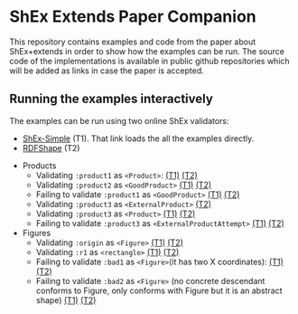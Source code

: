 # ShEx Extends Paper Companion

This repository contains examples and code from the paper about ShEx+extends in order to show how the examples can be run. 
The source code of the implementations is available in public github repositories which will be added as links in case the paper is accepted.


## Running the examples interactively

The examples can be run using two online ShEx validators: 
<ul>
  <li><a href="https://shex.io/webapps/shex.js/packages/shex-webapp/doc/shex-simple?manifestURL=https://raw.githubusercontent.com/anonsem/shex_extends_paper_examples/master/manifest.yml">ShEx-Simple</a> (T1). That link loads the all the examples directly.</li>
  <li><a href="https://rdfshape.weso.es">RDFShape</a> (T2)</li>
</ul>

<ul>
<li>Products
<ul>
<li>Validating <code>:product1</code> as <code>&lt;Product&gt;</code>:
<a href="https://shex.io/webapps/shex.js/packages/shex-webapp/doc/shex-simple?schema=prefix%20%3A%20%20%20%20%20%20%20%3Chttp%3A%2F%2Fexample.org%2F%3E%0Aprefix%20xsd%3A%20%20%20%20%3Chttp%3A%2F%2Fwww.w3.org%2F2001%2FXMLSchema%23%3E%0Aprefix%20schema%3A%20%3Chttp%3A%2F%2Fschema.org%2F%3E%0A%0A%0A%3CProduct%3E%20%7B%0A%20(%3Acode%20xsd%3Ainteger%20%7C%20%3Aname%20xsd%3Astring%20)%3B%0A%20%3Areview%20%40%3CReview%3E%20*%20%3B%0A%20%3Arelated%20%40%3CProduct%3E%20*%20%0A%7D%0A%0A%3CReview%3E%20%7B%0A%20%3Avalue%20%20%5B%3ABad%20%3AGood%5D%3B%0A%20%3Atimestamp%20xsd%3Ainteger%0A%7D%0A%0A%3CGoodProduct%3E%20%40%3CProduct%3E%20AND%20%7B%0A%20%3Areview%20%40%3CGoodReview%3E%20*%20%3B%0A%7D%0A%3CGoodReview%3E%20%7B%20%0A%20%3Avalue%20%5B%3AGood%5D%20%0A%7D%0A%0A%3CExternalProductAttempt%3E%20%40%3CProduct%3E%20AND%20%7B%0A%20%3Areview%20%40%3CExternalReview%3E%20*%20%0A%7D%0A%3CExternalReview%3E%20%7B%20%0A%20%3Avalue%20xsd%3Ainteger%20%0A%7D%0A%0A%3CExternalProduct%3E%20extends%20%40%3CProduct%3E%20%7B%0A%20%3Areview%20%40%3CExternalReview%3E%20*%0A%7D&data=prefix%20%3A%20%20%20%20%20%20%20%3Chttp%3A%2F%2Fexample.org%2F%3E%0Aprefix%20xsd%3A%20%20%20%20%3Chttp%3A%2F%2Fwww.w3.org%2F2001%2FXMLSchema%23%3E%0A%0A%3Aproduct1%20%3Acode%201%20%3B%0A%20%3Areview%20%5B%3Avalue%20%3ABad%3B%20%3Atimestamp%2023%5D%3B%0A%20%3Arelated%20%3Aproduct2%20.%0A%0A%3Aproduct2%20%3Aname%20%22Nice%20Book%22%20%3B%0A%20%3Areview%20%5B%3Avalue%20%3AGood%3B%20%3Atimestamp%2045%5D%20.%0A%0A%3Aproduct3%20%3Acode%203%20%3B%0A%20%3Areview%20%5B%3Avalue%20%3AGood%3B%20%3Atimestamp%2067%5D%2C%20%0A%20%20%20%20%20%20%20%20%20%5B%3Avalue%20%3ABad%3B%20%3Atimestamp%2078%5D%2C%20%0A%20%20%20%20%20%20%20%20%20%5B%3Avalue%205%5D%2C%20%5B%3Avalue%202%5D%20.&shape-map=%3Aproduct1%40%3CProduct%3E&interface=human&success=proof&regexpEngine=eval-threaded-nerr&manifestURL=https%3A%2F%2Fshex.io%2Fwebapps%2Fshex.js%2Fpackages%2Fshex-webapp%2Fexamples%2Fmanifest.json">(T1)</a>
<a href="https://rdfshape.weso.es/shexValidate?data=prefix%20%3A%20%20%20%20%20%20%20%3Chttp%3A%2F%2Fexample.org%2F%3E%0Aprefix%20xsd%3A%20%20%20%20%3Chttp%3A%2F%2Fwww.w3.org%2F2001%2FXMLSchema%23%3E%0A%0A%3Aproduct1%20%3Acode%201%20%3B%0A%20%3Areview%20%5B%3Avalue%20%3ABad%3B%20%3Atimestamp%2023%5D%3B%0A%20%3Arelated%20%3Aproduct2%20.%0A%0A%3Aproduct2%20%3Aname%20%22Nice%20Book%22%20%3B%0A%20%3Areview%20%5B%3Avalue%20%3AGood%3B%20%3Atimestamp%2045%5D%20.%0A%0A%3Aproduct3%20%3Acode%203%20%3B%0A%20%3Areview%20%5B%3Avalue%20%3AGood%3B%20%3Atimestamp%2067%5D%2C%20%0A%20%20%20%20%20%20%20%20%20%5B%3Avalue%20%3ABad%3B%20%3Atimestamp%2078%5D%2C%20%0A%20%20%20%20%20%20%20%20%20%5B%3Avalue%205%5D%2C%20%5B%3Avalue%202%5D%20.&dataFormat=Turtle&dataInference=NONE&dataSource=byText&schema=prefix%20%3A%20%20%20%20%20%20%20%3Chttp%3A%2F%2Fexample.org%2F%3E%0Aprefix%20xsd%3A%20%20%20%20%3Chttp%3A%2F%2Fwww.w3.org%2F2001%2FXMLSchema%23%3E%0Aprefix%20schema%3A%20%3Chttp%3A%2F%2Fschema.org%2F%3E%0A%0A%0A%3CProduct%3E%20%7B%0A%20%28%3Acode%20xsd%3Ainteger%20%7C%20%3Aname%20xsd%3Astring%20%29%3B%0A%20%3Areview%20%40%3CReview%3E%20%2A%20%3B%0A%20%3Arelated%20%40%3CProduct%3E%20%2A%20%0A%7D%0A%0A%3CReview%3E%20%7B%0A%20%3Avalue%20%20%5B%3ABad%20%3AGood%5D%3B%0A%20%3Atimestamp%20xsd%3Ainteger%0A%7D%0A%0A%3CGoodProduct%3E%20%40%3CProduct%3E%20AND%20%7B%0A%20%3Areview%20%40%3CGoodReview%3E%20%2A%20%3B%0A%7D%0A%3CGoodReview%3E%20%7B%20%0A%20%3Avalue%20%5B%3AGood%5D%20%0A%7D%0A%0A%3CExternalProductAttempt%3E%20%40%3CProduct%3E%20AND%20%7B%0A%20%3Areview%20%40%3CExternalReview%3E%20%2A%20%0A%7D%0A%3CExternalReview%3E%20%7B%20%0A%20%3Avalue%20xsd%3Ainteger%20%0A%7D%0A%0A%3CExternalProduct%3E%20extends%20%40%3CProduct%3E%20%7B%0A%20%3Areview%20%40%3CExternalReview%3E%20%2A%0A%7D&schemaEngine=ShEx&schemaFormat=ShExC&schemaSource=byText&shape-map=%3Aproduct1%40%3CProduct%3E&shapeMapFormat=Compact&shapeMapSource=byText&triggerMode=ShapeMap">(T2)</a></li>
<li>Validating <code>:product2</code> as <code>&lt;GoodProduct&gt;</code>
<a href="https://shex.io/webapps/shex.js/packages/shex-webapp/doc/shex-simple?schema=prefix%20%3A%20%20%20%20%20%20%20%3Chttp%3A%2F%2Fexample.org%2F%3E%0Aprefix%20xsd%3A%20%20%20%20%3Chttp%3A%2F%2Fwww.w3.org%2F2001%2FXMLSchema%23%3E%0Aprefix%20schema%3A%20%3Chttp%3A%2F%2Fschema.org%2F%3E%0A%0A%0A%3CProduct%3E%20%7B%0A%20(%3Acode%20xsd%3Ainteger%20%7C%20%3Aname%20xsd%3Astring%20)%3B%0A%20%3Areview%20%40%3CReview%3E%20*%20%3B%0A%20%3Arelated%20%40%3CProduct%3E%20*%20%0A%7D%0A%0A%3CReview%3E%20%7B%0A%20%3Avalue%20%20%5B%3ABad%20%3AGood%5D%3B%0A%20%3Atimestamp%20xsd%3Ainteger%0A%7D%0A%0A%3CGoodProduct%3E%20%40%3CProduct%3E%20AND%20%7B%0A%20%3Areview%20%40%3CGoodReview%3E%20*%20%3B%0A%7D%0A%3CGoodReview%3E%20%7B%20%0A%20%3Avalue%20%5B%3AGood%5D%20%0A%7D%0A%0A%3CExternalProductAttempt%3E%20%40%3CProduct%3E%20AND%20%7B%0A%20%3Areview%20%40%3CExternalReview%3E%20*%20%0A%7D%0A%3CExternalReview%3E%20%7B%20%0A%20%3Avalue%20xsd%3Ainteger%20%0A%7D%0A%0A%3CExternalProduct%3E%20extends%20%40%3CProduct%3E%20%7B%0A%20%3Areview%20%40%3CExternalReview%3E%20*%0A%7D&data=prefix%20%3A%20%20%20%20%20%20%20%3Chttp%3A%2F%2Fexample.org%2F%3E%0Aprefix%20xsd%3A%20%20%20%20%3Chttp%3A%2F%2Fwww.w3.org%2F2001%2FXMLSchema%23%3E%0A%0A%3Aproduct1%20%3Acode%201%20%3B%0A%20%3Areview%20%5B%3Avalue%20%3ABad%3B%20%3Atimestamp%2023%5D%3B%0A%20%3Arelated%20%3Aproduct2%20.%0A%0A%3Aproduct2%20%3Aname%20%22Nice%20Book%22%20%3B%0A%20%3Areview%20%5B%3Avalue%20%3AGood%3B%20%3Atimestamp%2045%5D%20.%0A%0A%3Aproduct3%20%3Acode%203%20%3B%0A%20%3Areview%20%5B%3Avalue%20%3AGood%3B%20%3Atimestamp%2067%5D%2C%20%0A%20%20%20%20%20%20%20%20%20%5B%3Avalue%20%3ABad%3B%20%3Atimestamp%2078%5D%2C%20%0A%20%20%20%20%20%20%20%20%20%5B%3Avalue%205%5D%2C%20%5B%3Avalue%202%5D%20.&shape-map=%3Aproduct2%40%3CGoodProduct%3E&interface=human&success=proof&regexpEngine=eval-threaded-nerr&manifestURL=https%3A%2F%2Fshex.io%2Fwebapps%2Fshex.js%2Fpackages%2Fshex-webapp%2Fexamples%2Fmanifest.json">(T1)</a>
<a href="https://rdfshape.weso.es/shexValidate?data=prefix%20%3A%20%20%20%20%20%20%20%3Chttp%3A%2F%2Fexample.org%2F%3E%0Aprefix%20xsd%3A%20%20%20%20%3Chttp%3A%2F%2Fwww.w3.org%2F2001%2FXMLSchema%23%3E%0A%0A%3Aproduct1%20%3Acode%201%20%3B%0A%20%3Areview%20%5B%3Avalue%20%3ABad%3B%20%3Atimestamp%2023%5D%3B%0A%20%3Arelated%20%3Aproduct2%20.%0A%0A%3Aproduct2%20%3Aname%20%22Nice%20Book%22%20%3B%0A%20%3Areview%20%5B%3Avalue%20%3AGood%3B%20%3Atimestamp%2045%5D%20.%0A%0A%3Aproduct3%20%3Acode%203%20%3B%0A%20%3Areview%20%5B%3Avalue%20%3AGood%3B%20%3Atimestamp%2067%5D%2C%20%0A%20%20%20%20%20%20%20%20%20%5B%3Avalue%20%3ABad%3B%20%3Atimestamp%2078%5D%2C%20%0A%20%20%20%20%20%20%20%20%20%5B%3Avalue%205%5D%2C%20%5B%3Avalue%202%5D%20.&dataFormat=Turtle&dataInference=NONE&dataSource=byText&schema=prefix%20%3A%20%20%20%20%20%20%20%3Chttp%3A%2F%2Fexample.org%2F%3E%0Aprefix%20xsd%3A%20%20%20%20%3Chttp%3A%2F%2Fwww.w3.org%2F2001%2FXMLSchema%23%3E%0Aprefix%20schema%3A%20%3Chttp%3A%2F%2Fschema.org%2F%3E%0A%0A%0A%3CProduct%3E%20%7B%0A%20%28%3Acode%20xsd%3Ainteger%20%7C%20%3Aname%20xsd%3Astring%20%29%3B%0A%20%3Areview%20%40%3CReview%3E%20%2A%20%3B%0A%20%3Arelated%20%40%3CProduct%3E%20%2A%20%0A%7D%0A%0A%3CReview%3E%20%7B%0A%20%3Avalue%20%20%5B%3ABad%20%3AGood%5D%3B%0A%20%3Atimestamp%20xsd%3Ainteger%0A%7D%0A%0A%3CGoodProduct%3E%20%40%3CProduct%3E%20AND%20%7B%0A%20%3Areview%20%40%3CGoodReview%3E%20%2A%20%3B%0A%7D%0A%3CGoodReview%3E%20%7B%20%0A%20%3Avalue%20%5B%3AGood%5D%20%0A%7D%0A%0A%3CExternalProductAttempt%3E%20%40%3CProduct%3E%20AND%20%7B%0A%20%3Areview%20%40%3CExternalReview%3E%20%2A%20%0A%7D%0A%3CExternalReview%3E%20%7B%20%0A%20%3Avalue%20xsd%3Ainteger%20%0A%7D%0A%0A%3CExternalProduct%3E%20extends%20%40%3CProduct%3E%20%7B%0A%20%3Areview%20%40%3CExternalReview%3E%20%2A%0A%7D&schemaEngine=ShEx&schemaFormat=ShExC&schemaSource=byText&shape-map=%3Aproduct2%40%3CGoodProduct%3E&shapeMapFormat=Compact&shapeMapSource=byText&triggerMode=ShapeMap">(T2)</a></li>
<li>Failing to validate <code>:product1</code> as <code>&lt;GoodProduct&gt;</code>
<a href="https://shex.io/webapps/shex.js/packages/shex-webapp/doc/shex-simple?schema=prefix%20%3A%20%20%20%20%20%20%20%3Chttp%3A%2F%2Fexample.org%2F%3E%0Aprefix%20xsd%3A%20%20%20%20%3Chttp%3A%2F%2Fwww.w3.org%2F2001%2FXMLSchema%23%3E%0Aprefix%20schema%3A%20%3Chttp%3A%2F%2Fschema.org%2F%3E%0A%0A%0A%3CProduct%3E%20%7B%0A%20(%3Acode%20xsd%3Ainteger%20%7C%20%3Aname%20xsd%3Astring%20)%3B%0A%20%3Areview%20%40%3CReview%3E%20*%20%3B%0A%20%3Arelated%20%40%3CProduct%3E%20*%20%0A%7D%0A%0A%3CReview%3E%20%7B%0A%20%3Avalue%20%20%5B%3ABad%20%3AGood%5D%3B%0A%20%3Atimestamp%20xsd%3Ainteger%0A%7D%0A%0A%3CGoodProduct%3E%20%40%3CProduct%3E%20AND%20%7B%0A%20%3Areview%20%40%3CGoodReview%3E%20*%20%3B%0A%7D%0A%3CGoodReview%3E%20%7B%20%0A%20%3Avalue%20%5B%3AGood%5D%20%0A%7D%0A%0A%3CExternalProductAttempt%3E%20%40%3CProduct%3E%20AND%20%7B%0A%20%3Areview%20%40%3CExternalReview%3E%20*%20%0A%7D%0A%3CExternalReview%3E%20%7B%20%0A%20%3Avalue%20xsd%3Ainteger%20%0A%7D%0A%0A%3CExternalProduct%3E%20extends%20%40%3CProduct%3E%20%7B%0A%20%3Areview%20%40%3CExternalReview%3E%20*%0A%7D&data=prefix%20%3A%20%20%20%20%20%20%20%3Chttp%3A%2F%2Fexample.org%2F%3E%0Aprefix%20xsd%3A%20%20%20%20%3Chttp%3A%2F%2Fwww.w3.org%2F2001%2FXMLSchema%23%3E%0A%0A%3Aproduct1%20%3Acode%201%20%3B%0A%20%3Areview%20%5B%3Avalue%20%3ABad%3B%20%3Atimestamp%2023%5D%3B%0A%20%3Arelated%20%3Aproduct2%20.%0A%0A%3Aproduct2%20%3Aname%20%22Nice%20Book%22%20%3B%0A%20%3Areview%20%5B%3Avalue%20%3AGood%3B%20%3Atimestamp%2045%5D%20.%0A%0A%3Aproduct3%20%3Acode%203%20%3B%0A%20%3Areview%20%5B%3Avalue%20%3AGood%3B%20%3Atimestamp%2067%5D%2C%20%0A%20%20%20%20%20%20%20%20%20%5B%3Avalue%20%3ABad%3B%20%3Atimestamp%2078%5D%2C%20%0A%20%20%20%20%20%20%20%20%20%5B%3Avalue%205%5D%2C%20%5B%3Avalue%202%5D%20.&shape-map=%3Aproduct1%40%3CGoodProduct%3E&interface=human&success=proof&regexpEngine=eval-threaded-nerr&manifestURL=https%3A%2F%2Fshex.io%2Fwebapps%2Fshex.js%2Fpackages%2Fshex-webapp%2Fexamples%2Fmanifest.json">(T1)</a>
<a href="https://rdfshape.weso.es/shexValidate?data=prefix%20%3A%20%20%20%20%20%20%20%3Chttp%3A%2F%2Fexample.org%2F%3E%0Aprefix%20xsd%3A%20%20%20%20%3Chttp%3A%2F%2Fwww.w3.org%2F2001%2FXMLSchema%23%3E%0A%0A%3Aproduct1%20%3Acode%201%20%3B%0A%20%3Areview%20%5B%3Avalue%20%3ABad%3B%20%3Atimestamp%2023%5D%3B%0A%20%3Arelated%20%3Aproduct2%20.%0A%0A%3Aproduct2%20%3Aname%20%22Nice%20Book%22%20%3B%0A%20%3Areview%20%5B%3Avalue%20%3AGood%3B%20%3Atimestamp%2045%5D%20.%0A%0A%3Aproduct3%20%3Acode%203%20%3B%0A%20%3Areview%20%5B%3Avalue%20%3AGood%3B%20%3Atimestamp%2067%5D%2C%20%0A%20%20%20%20%20%20%20%20%20%5B%3Avalue%20%3ABad%3B%20%3Atimestamp%2078%5D%2C%20%0A%20%20%20%20%20%20%20%20%20%5B%3Avalue%205%5D%2C%20%5B%3Avalue%202%5D%20.&dataFormat=Turtle&dataInference=NONE&dataSource=byText&schema=prefix%20%3A%20%20%20%20%20%20%20%3Chttp%3A%2F%2Fexample.org%2F%3E%0Aprefix%20xsd%3A%20%20%20%20%3Chttp%3A%2F%2Fwww.w3.org%2F2001%2FXMLSchema%23%3E%0Aprefix%20schema%3A%20%3Chttp%3A%2F%2Fschema.org%2F%3E%0A%0A%0A%3CProduct%3E%20%7B%0A%20%28%3Acode%20xsd%3Ainteger%20%7C%20%3Aname%20xsd%3Astring%20%29%3B%0A%20%3Areview%20%40%3CReview%3E%20%2A%20%3B%0A%20%3Arelated%20%40%3CProduct%3E%20%2A%20%0A%7D%0A%0A%3CReview%3E%20%7B%0A%20%3Avalue%20%20%5B%3ABad%20%3AGood%5D%3B%0A%20%3Atimestamp%20xsd%3Ainteger%0A%7D%0A%0A%3CGoodProduct%3E%20%40%3CProduct%3E%20AND%20%7B%0A%20%3Areview%20%40%3CGoodReview%3E%20%2A%20%3B%0A%7D%0A%3CGoodReview%3E%20%7B%20%0A%20%3Avalue%20%5B%3AGood%5D%20%0A%7D%0A%0A%3CExternalProductAttempt%3E%20%40%3CProduct%3E%20AND%20%7B%0A%20%3Areview%20%40%3CExternalReview%3E%20%2A%20%0A%7D%0A%3CExternalReview%3E%20%7B%20%0A%20%3Avalue%20xsd%3Ainteger%20%0A%7D%0A%0A%3CExternalProduct%3E%20extends%20%40%3CProduct%3E%20%7B%0A%20%3Areview%20%40%3CExternalReview%3E%20%2A%0A%7D&schemaEngine=ShEx&schemaFormat=ShExC&schemaSource=byText&shape-map=%3Aproduct1%40%3CGoodProduct%3E&shapeMapFormat=Compact&shapeMapSource=byText&triggerMode=ShapeMap">(T2)</a></li>
<li>Validating <code>:product3</code> as <code>&lt;ExternalProduct&gt;</code>
<a href="https://shex.io/webapps/shex.js/packages/shex-webapp/doc/shex-simple?schema=prefix%20%3A%20%20%20%20%20%20%20%3Chttp%3A%2F%2Fexample.org%2F%3E%0Aprefix%20xsd%3A%20%20%20%20%3Chttp%3A%2F%2Fwww.w3.org%2F2001%2FXMLSchema%23%3E%0Aprefix%20schema%3A%20%3Chttp%3A%2F%2Fschema.org%2F%3E%0A%0A%0A%3CProduct%3E%20%7B%0A%20(%3Acode%20xsd%3Ainteger%20%7C%20%3Aname%20xsd%3Astring%20)%3B%0A%20%3Areview%20%40%3CReview%3E%20*%20%3B%0A%20%3Arelated%20%40%3CProduct%3E%20*%20%0A%7D%0A%0A%3CReview%3E%20%7B%0A%20%3Avalue%20%20%5B%3ABad%20%3AGood%5D%3B%0A%20%3Atimestamp%20xsd%3Ainteger%0A%7D%0A%0A%3CGoodProduct%3E%20%40%3CProduct%3E%20AND%20%7B%0A%20%3Areview%20%40%3CGoodReview%3E%20*%20%3B%0A%7D%0A%3CGoodReview%3E%20%7B%20%0A%20%3Avalue%20%5B%3AGood%5D%20%0A%7D%0A%0A%3CExternalProductAttempt%3E%20%40%3CProduct%3E%20AND%20%7B%0A%20%3Areview%20%40%3CExternalReview%3E%20*%20%0A%7D%0A%3CExternalReview%3E%20%7B%20%0A%20%3Avalue%20xsd%3Ainteger%20%0A%7D%0A%0A%3CExternalProduct%3E%20extends%20%40%3CProduct%3E%20%7B%0A%20%3Areview%20%40%3CExternalReview%3E%20*%0A%7D&data=prefix%20%3A%20%20%20%20%20%20%20%3Chttp%3A%2F%2Fexample.org%2F%3E%0Aprefix%20xsd%3A%20%20%20%20%3Chttp%3A%2F%2Fwww.w3.org%2F2001%2FXMLSchema%23%3E%0A%0A%3Aproduct1%20%3Acode%201%20%3B%0A%20%3Areview%20%5B%3Avalue%20%3ABad%3B%20%3Atimestamp%2023%5D%3B%0A%20%3Arelated%20%3Aproduct2%20.%0A%0A%3Aproduct2%20%3Aname%20%22Nice%20Book%22%20%3B%0A%20%3Areview%20%5B%3Avalue%20%3AGood%3B%20%3Atimestamp%2045%5D%20.%0A%0A%3Aproduct3%20%3Acode%203%20%3B%0A%20%3Areview%20%5B%3Avalue%20%3AGood%3B%20%3Atimestamp%2067%5D%2C%20%0A%20%20%20%20%20%20%20%20%20%5B%3Avalue%20%3ABad%3B%20%3Atimestamp%2078%5D%2C%20%0A%20%20%20%20%20%20%20%20%20%5B%3Avalue%205%5D%2C%20%5B%3Avalue%202%5D%20.&shape-map=%3Aproduct3%40%3CExternalProduct%3E&interface=human&success=proof&regexpEngine=eval-threaded-nerr&manifestURL=https%3A%2F%2Fshex.io%2Fwebapps%2Fshex.js%2Fpackages%2Fshex-webapp%2Fexamples%2Fmanifest.json"></a>
<a href="https://rdfshape.weso.es/shexValidate?data=prefix%20%3A%20%20%20%20%20%20%20%3Chttp%3A%2F%2Fexample.org%2F%3E%0Aprefix%20xsd%3A%20%20%20%20%3Chttp%3A%2F%2Fwww.w3.org%2F2001%2FXMLSchema%23%3E%0A%0A%3Aproduct1%20%3Acode%201%20%3B%0A%20%3Areview%20%5B%3Avalue%20%3ABad%3B%20%3Atimestamp%2023%5D%3B%0A%20%3Arelated%20%3Aproduct2%20.%0A%0A%3Aproduct2%20%3Aname%20%22Nice%20Book%22%20%3B%0A%20%3Areview%20%5B%3Avalue%20%3AGood%3B%20%3Atimestamp%2045%5D%20.%0A%0A%3Aproduct3%20%3Acode%203%20%3B%0A%20%3Areview%20%5B%3Avalue%20%3AGood%3B%20%3Atimestamp%2067%5D%2C%20%0A%20%20%20%20%20%20%20%20%20%5B%3Avalue%20%3ABad%3B%20%3Atimestamp%2078%5D%2C%20%0A%20%20%20%20%20%20%20%20%20%5B%3Avalue%205%5D%2C%20%5B%3Avalue%202%5D%20.&dataFormat=Turtle&dataInference=NONE&dataSource=byText&schema=prefix%20%3A%20%20%20%20%20%20%20%3Chttp%3A%2F%2Fexample.org%2F%3E%0Aprefix%20xsd%3A%20%20%20%20%3Chttp%3A%2F%2Fwww.w3.org%2F2001%2FXMLSchema%23%3E%0Aprefix%20schema%3A%20%3Chttp%3A%2F%2Fschema.org%2F%3E%0A%0A%0A%3CProduct%3E%20%7B%0A%20%28%3Acode%20xsd%3Ainteger%20%7C%20%3Aname%20xsd%3Astring%20%29%3B%0A%20%3Areview%20%40%3CReview%3E%20%2A%20%3B%0A%20%3Arelated%20%40%3CProduct%3E%20%2A%20%0A%7D%0A%0A%3CReview%3E%20%7B%0A%20%3Avalue%20%20%5B%3ABad%20%3AGood%5D%3B%0A%20%3Atimestamp%20xsd%3Ainteger%0A%7D%0A%0A%3CGoodProduct%3E%20%40%3CProduct%3E%20AND%20%7B%0A%20%3Areview%20%40%3CGoodReview%3E%20%2A%20%3B%0A%7D%0A%3CGoodReview%3E%20%7B%20%0A%20%3Avalue%20%5B%3AGood%5D%20%0A%7D%0A%0A%3CExternalProductAttempt%3E%20%40%3CProduct%3E%20AND%20%7B%0A%20%3Areview%20%40%3CExternalReview%3E%20%2A%20%0A%7D%0A%3CExternalReview%3E%20%7B%20%0A%20%3Avalue%20xsd%3Ainteger%20%0A%7D%0A%0A%3CExternalProduct%3E%20extends%20%40%3CProduct%3E%20%7B%0A%20%3Areview%20%40%3CExternalReview%3E%20%2A%0A%7D&schemaEngine=ShEx&schemaFormat=ShExC&schemaSource=byText&shape-map=%3Aproduct3%40%3CExternalProduct%3E&shapeMapFormat=Compact&shapeMapSource=byText&triggerMode=ShapeMap">(T2)</a></li>
<li>Validating <code>:product3</code> as <code>&lt;Product&gt;</code>
<a href="https://shex.io/webapps/shex.js/packages/shex-webapp/doc/shex-simple?schema=prefix%20%3A%20%20%20%20%20%20%20%3Chttp%3A%2F%2Fexample.org%2F%3E%0Aprefix%20xsd%3A%20%20%20%20%3Chttp%3A%2F%2Fwww.w3.org%2F2001%2FXMLSchema%23%3E%0Aprefix%20schema%3A%20%3Chttp%3A%2F%2Fschema.org%2F%3E%0A%0A%0A%3CProduct%3E%20%7B%0A%20(%3Acode%20xsd%3Ainteger%20%7C%20%3Aname%20xsd%3Astring%20)%3B%0A%20%3Areview%20%40%3CReview%3E%20*%20%3B%0A%20%3Arelated%20%40%3CProduct%3E%20*%20%0A%7D%0A%0A%3CReview%3E%20%7B%0A%20%3Avalue%20%20%5B%3ABad%20%3AGood%5D%3B%0A%20%3Atimestamp%20xsd%3Ainteger%0A%7D%0A%0A%3CGoodProduct%3E%20%40%3CProduct%3E%20AND%20%7B%0A%20%3Areview%20%40%3CGoodReview%3E%20*%20%3B%0A%7D%0A%3CGoodReview%3E%20%7B%20%0A%20%3Avalue%20%5B%3AGood%5D%20%0A%7D%0A%0A%3CExternalProductAttempt%3E%20%40%3CProduct%3E%20AND%20%7B%0A%20%3Areview%20%40%3CExternalReview%3E%20*%20%0A%7D%0A%3CExternalReview%3E%20%7B%20%0A%20%3Avalue%20xsd%3Ainteger%20%0A%7D%0A%0A%3CExternalProduct%3E%20extends%20%40%3CProduct%3E%20%7B%0A%20%3Areview%20%40%3CExternalReview%3E%20*%0A%7D&data=prefix%20%3A%20%20%20%20%20%20%20%3Chttp%3A%2F%2Fexample.org%2F%3E%0Aprefix%20xsd%3A%20%20%20%20%3Chttp%3A%2F%2Fwww.w3.org%2F2001%2FXMLSchema%23%3E%0A%0A%3Aproduct1%20%3Acode%201%20%3B%0A%20%3Areview%20%5B%3Avalue%20%3ABad%3B%20%3Atimestamp%2023%5D%3B%0A%20%3Arelated%20%3Aproduct2%20.%0A%0A%3Aproduct2%20%3Aname%20%22Nice%20Book%22%20%3B%0A%20%3Areview%20%5B%3Avalue%20%3AGood%3B%20%3Atimestamp%2045%5D%20.%0A%0A%3Aproduct3%20%3Acode%203%20%3B%0A%20%3Areview%20%5B%3Avalue%20%3AGood%3B%20%3Atimestamp%2067%5D%2C%20%0A%20%20%20%20%20%20%20%20%20%5B%3Avalue%20%3ABad%3B%20%3Atimestamp%2078%5D%2C%20%0A%20%20%20%20%20%20%20%20%20%5B%3Avalue%205%5D%2C%20%5B%3Avalue%202%5D%20.&shape-map=%3Aproduct3%40%3CProduct%3E&interface=human&success=proof&regexpEngine=eval-threaded-nerr&manifestURL=https%3A%2F%2Fshex.io%2Fwebapps%2Fshex.js%2Fpackages%2Fshex-webapp%2Fexamples%2Fmanifest.json">(T1)</a>
<a href="https://rdfshape.weso.es/shexValidate?data=prefix%20%3A%20%20%20%20%20%20%20%3Chttp%3A%2F%2Fexample.org%2F%3E%0Aprefix%20xsd%3A%20%20%20%20%3Chttp%3A%2F%2Fwww.w3.org%2F2001%2FXMLSchema%23%3E%0A%0A%3Aproduct1%20%3Acode%201%20%3B%0A%20%3Areview%20%5B%3Avalue%20%3ABad%3B%20%3Atimestamp%2023%5D%3B%0A%20%3Arelated%20%3Aproduct2%20.%0A%0A%3Aproduct2%20%3Aname%20%22Nice%20Book%22%20%3B%0A%20%3Areview%20%5B%3Avalue%20%3AGood%3B%20%3Atimestamp%2045%5D%20.%0A%0A%3Aproduct3%20%3Acode%203%20%3B%0A%20%3Areview%20%5B%3Avalue%20%3AGood%3B%20%3Atimestamp%2067%5D%2C%20%0A%20%20%20%20%20%20%20%20%20%5B%3Avalue%20%3ABad%3B%20%3Atimestamp%2078%5D%2C%20%0A%20%20%20%20%20%20%20%20%20%5B%3Avalue%205%5D%2C%20%5B%3Avalue%202%5D%20.&dataFormat=Turtle&dataInference=NONE&dataSource=byText&schema=prefix%20%3A%20%20%20%20%20%20%20%3Chttp%3A%2F%2Fexample.org%2F%3E%0Aprefix%20xsd%3A%20%20%20%20%3Chttp%3A%2F%2Fwww.w3.org%2F2001%2FXMLSchema%23%3E%0Aprefix%20schema%3A%20%3Chttp%3A%2F%2Fschema.org%2F%3E%0A%0A%0A%3CProduct%3E%20%7B%0A%20%28%3Acode%20xsd%3Ainteger%20%7C%20%3Aname%20xsd%3Astring%20%29%3B%0A%20%3Areview%20%40%3CReview%3E%20%2A%20%3B%0A%20%3Arelated%20%40%3CProduct%3E%20%2A%20%0A%7D%0A%0A%3CReview%3E%20%7B%0A%20%3Avalue%20%20%5B%3ABad%20%3AGood%5D%3B%0A%20%3Atimestamp%20xsd%3Ainteger%0A%7D%0A%0A%3CGoodProduct%3E%20%40%3CProduct%3E%20AND%20%7B%0A%20%3Areview%20%40%3CGoodReview%3E%20%2A%20%3B%0A%7D%0A%3CGoodReview%3E%20%7B%20%0A%20%3Avalue%20%5B%3AGood%5D%20%0A%7D%0A%0A%3CExternalProductAttempt%3E%20%40%3CProduct%3E%20AND%20%7B%0A%20%3Areview%20%40%3CExternalReview%3E%20%2A%20%0A%7D%0A%3CExternalReview%3E%20%7B%20%0A%20%3Avalue%20xsd%3Ainteger%20%0A%7D%0A%0A%3CExternalProduct%3E%20extends%20%40%3CProduct%3E%20%7B%0A%20%3Areview%20%40%3CExternalReview%3E%20%2A%0A%7D&schemaEngine=ShEx&schemaFormat=ShExC&schemaSource=byText&shape-map=%3Aproduct3%40%3CProduct%3E&shapeMapFormat=Compact&shapeMapSource=byText&triggerMode=ShapeMap">(T2)</a></li>
<li>Failing to validate <code>:product3</code> as <code>&lt;ExternalProductAttempt&gt;</code>
<a href="https://shex.io/webapps/shex.js/packages/shex-webapp/doc/shex-simple?schema=prefix%20%3A%20%20%20%20%20%20%20%3Chttp%3A%2F%2Fexample.org%2F%3E%0Aprefix%20xsd%3A%20%20%20%20%3Chttp%3A%2F%2Fwww.w3.org%2F2001%2FXMLSchema%23%3E%0Aprefix%20schema%3A%20%3Chttp%3A%2F%2Fschema.org%2F%3E%0A%0A%0A%3CProduct%3E%20%7B%0A%20(%3Acode%20xsd%3Ainteger%20%7C%20%3Aname%20xsd%3Astring%20)%3B%0A%20%3Areview%20%40%3CReview%3E%20*%20%3B%0A%20%3Arelated%20%40%3CProduct%3E%20*%20%0A%7D%0A%0A%3CReview%3E%20%7B%0A%20%3Avalue%20%20%5B%3ABad%20%3AGood%5D%3B%0A%20%3Atimestamp%20xsd%3Ainteger%0A%7D%0A%0A%3CGoodProduct%3E%20%40%3CProduct%3E%20AND%20%7B%0A%20%3Areview%20%40%3CGoodReview%3E%20*%20%3B%0A%7D%0A%3CGoodReview%3E%20%7B%20%0A%20%3Avalue%20%5B%3AGood%5D%20%0A%7D%0A%0A%3CExternalProductAttempt%3E%20%40%3CProduct%3E%20AND%20%7B%0A%20%3Areview%20%40%3CExternalReview%3E%20*%20%0A%7D%0A%3CExternalReview%3E%20%7B%20%0A%20%3Avalue%20xsd%3Ainteger%20%0A%7D%0A%0A%3CExternalProduct%3E%20extends%20%40%3CProduct%3E%20%7B%0A%20%3Areview%20%40%3CExternalReview%3E%20*%0A%7D&data=prefix%20%3A%20%20%20%20%20%20%20%3Chttp%3A%2F%2Fexample.org%2F%3E%0Aprefix%20xsd%3A%20%20%20%20%3Chttp%3A%2F%2Fwww.w3.org%2F2001%2FXMLSchema%23%3E%0A%0A%3Aproduct1%20%3Acode%201%20%3B%0A%20%3Areview%20%5B%3Avalue%20%3ABad%3B%20%3Atimestamp%2023%5D%3B%0A%20%3Arelated%20%3Aproduct2%20.%0A%0A%3Aproduct2%20%3Aname%20%22Nice%20Book%22%20%3B%0A%20%3Areview%20%5B%3Avalue%20%3AGood%3B%20%3Atimestamp%2045%5D%20.%0A%0A%3Aproduct3%20%3Acode%203%20%3B%0A%20%3Areview%20%5B%3Avalue%20%3AGood%3B%20%3Atimestamp%2067%5D%2C%20%0A%20%20%20%20%20%20%20%20%20%5B%3Avalue%20%3ABad%3B%20%3Atimestamp%2078%5D%2C%20%0A%20%20%20%20%20%20%20%20%20%5B%3Avalue%205%5D%2C%20%5B%3Avalue%202%5D%20.&shape-map=%3Aproduct3%40%3CExternalProductAttempt%3E&interface=human&success=proof&regexpEngine=eval-threaded-nerr&manifestURL=https%3A%2F%2Fshex.io%2Fwebapps%2Fshex.js%2Fpackages%2Fshex-webapp%2Fexamples%2Fmanifest.json">(T1)</a>
<a href="https://rdfshape.weso.es/shexValidate?data=prefix%20%3A%20%20%20%20%20%20%20%3Chttp%3A%2F%2Fexample.org%2F%3E%0Aprefix%20xsd%3A%20%20%20%20%3Chttp%3A%2F%2Fwww.w3.org%2F2001%2FXMLSchema%23%3E%0A%0A%3Aproduct1%20%3Acode%201%20%3B%0A%20%3Areview%20%5B%3Avalue%20%3ABad%3B%20%3Atimestamp%2023%5D%3B%0A%20%3Arelated%20%3Aproduct2%20.%0A%0A%3Aproduct2%20%3Aname%20%22Nice%20Book%22%20%3B%0A%20%3Areview%20%5B%3Avalue%20%3AGood%3B%20%3Atimestamp%2045%5D%20.%0A%0A%3Aproduct3%20%3Acode%203%20%3B%0A%20%3Areview%20%5B%3Avalue%20%3AGood%3B%20%3Atimestamp%2067%5D%2C%20%0A%20%20%20%20%20%20%20%20%20%5B%3Avalue%20%3ABad%3B%20%3Atimestamp%2078%5D%2C%20%0A%20%20%20%20%20%20%20%20%20%5B%3Avalue%205%5D%2C%20%5B%3Avalue%202%5D%20.&dataFormat=Turtle&dataInference=NONE&dataSource=byText&schema=prefix%20%3A%20%20%20%20%20%20%20%3Chttp%3A%2F%2Fexample.org%2F%3E%0Aprefix%20xsd%3A%20%20%20%20%3Chttp%3A%2F%2Fwww.w3.org%2F2001%2FXMLSchema%23%3E%0Aprefix%20schema%3A%20%3Chttp%3A%2F%2Fschema.org%2F%3E%0A%0A%0A%3CProduct%3E%20%7B%0A%20%28%3Acode%20xsd%3Ainteger%20%7C%20%3Aname%20xsd%3Astring%20%29%3B%0A%20%3Areview%20%40%3CReview%3E%20%2A%20%3B%0A%20%3Arelated%20%40%3CProduct%3E%20%2A%20%0A%7D%0A%0A%3CReview%3E%20%7B%0A%20%3Avalue%20%20%5B%3ABad%20%3AGood%5D%3B%0A%20%3Atimestamp%20xsd%3Ainteger%0A%7D%0A%0A%3CGoodProduct%3E%20%40%3CProduct%3E%20AND%20%7B%0A%20%3Areview%20%40%3CGoodReview%3E%20%2A%20%3B%0A%7D%0A%3CGoodReview%3E%20%7B%20%0A%20%3Avalue%20%5B%3AGood%5D%20%0A%7D%0A%0A%3CExternalProductAttempt%3E%20%40%3CProduct%3E%20AND%20%7B%0A%20%3Areview%20%40%3CExternalReview%3E%20%2A%20%0A%7D%0A%3CExternalReview%3E%20%7B%20%0A%20%3Avalue%20xsd%3Ainteger%20%0A%7D%0A%0A%3CExternalProduct%3E%20extends%20%40%3CProduct%3E%20%7B%0A%20%3Areview%20%40%3CExternalReview%3E%20%2A%0A%7D&schemaEngine=ShEx&schemaFormat=ShExC&schemaSource=byText&shape-map=%3Aproduct3%40%3CExternalProductAttempt%3E&shapeMapFormat=Compact&shapeMapSource=byText&triggerMode=ShapeMap">(T2)</a></li>
</ul>
</li>
<li>Figures
  <ul>
  
  <li>
  Validating <code>:origin</code> as <code>&lt;Figure&gt;</code>
  <a href="https://shex.io/webapps/shex.js/packages/shex-webapp/doc/shex-simple?schema=prefix%20%3A%20%20%20%20%20%20%20%3Chttp%3A%2F%2Fexample.org%2F%3E%0Aprefix%20xsd%3A%20%20%20%20%3Chttp%3A%2F%2Fwww.w3.org%2F2001%2FXMLSchema%23%3E%0Aprefix%20schema%3A%20%3Chttp%3A%2F%2Fschema.org%2F%3E%0A%0Aabstract%20%3CFigure%3E%20%7B%0A%20%3Acomponent%20%40%3CLabel%3E%0A%7D%0A%0A%3CLabel%3E%20%7B%20%3Atype%20%5B%20%3ALabel%20%5D%3B%20%3Avalue%20xsd%3Astring%20%7D%0A%0A%3CGeoFigure%3E%20extends%20%40%3CFigure%3E%20%7B%0A%20%20%3Acomponent%20%40%3CPosX%3E%20%3B%0A%20%20%3Acomponent%20%40%3CPosY%3E%0A%7D%0A%0A%3CPosX%3E%20%7B%20%3Atype%20%5B%20%3AXCoord%20%5D%3B%20%3Avalue%20xsd%3Ainteger%20%7D%0A%3CPosY%3E%20%7B%20%3Atype%20%5B%20%3AYCoord%20%5D%3B%20%3Avalue%20xsd%3Ainteger%20%7D%0A%0A%3CColoredFigure%3E%20extends%20%40%3CFigure%3E%20%7B%0A%20%20%3Acomponent%20%40%3CColor%3E%0A%7D%0A%0A%3CRectangle%3E%20extends%20%40%3CGeoFigure%3E%20extends%20%40%3CColoredFigure%3E%20%7B%0A%20%20%3Acomponent%20%40%3CHeight%3E%20%3B%0A%20%20%3Acomponent%20%40%3CWidth%3E%0A%7D%0A%0A%3CColor%3E%20%7B%3Atype%20%5B%20%3AColor%20%5D%3B%20%3Avalue%20%5B%3ARed%20%3AGreen%20%3ABlue%20%5D%20%7D%0A%3CHeight%3E%20%7B%3Atype%20%5B%20%3AHeight%20%5D%3B%20%3Avalue%20xsd%3Ainteger%20%7D%0A%3CWidth%3E%20%7B%3Atype%20%5B%20%3AWidth%20%5D%3B%20%3Avalue%20xsd%3Ainteger%20%7D&data=prefix%20%3A%20%20%20%20%20%20%20%3Chttp%3A%2F%2Fexample.org%2F%3E%0Aprefix%20xsd%3A%20%20%20%20%3Chttp%3A%2F%2Fwww.w3.org%2F2001%2FXMLSchema%23%3E%0A%0A%3Aorigin%20%3Acomponent%20%0A%20%5B%3Atype%20%3ALabel%3B%20%3Avalue%20%22Origin%22%5D%20%2C%0A%20%5B%3Atype%20%3AXCoord%3B%20%3Avalue%200%5D%20%2C%20%5B%3Atype%20%3AYCoord%3B%20%3Avalue%200%5D%20.%0A%0A%3Abad1%20%3Acomponent%20%0A%20%20%20%20%5B%20%3Atype%20%3ALabel%3B%20%3Avalue%20%22Origin%22%20%5D%20%2C%0A%20%20%20%20%5B%20%3Atype%20%3AXCoord%3B%20%3Avalue%200%3B%20%5D%20%2C%0A%20%20%20%20%5B%20%3Atype%20%3AXCoord%3B%20%3Avalue%201%3B%20%5D%20%2C%0A%20%20%20%20%5B%20%3Atype%20%3AYCoord%3B%20%3Avalue%200%3B%20%5D%20.%0A%0A%3Abad2%20%3Acomponent%20%20%20%20%20%0A%20%20%20%20%5B%20%3Atype%20%3ALabel%3B%20%3Avalue%20%22Unspecified%22%20%5D%20.%0A%20%20%20%20%0A%3Ar1%20%3Acomponent%20%0A%20%5B%3Atype%20%3ALabel%3B%20%3Avalue%20%22A%20red%20rectangle%22%5D%20%2C%0A%20%5B%3Atype%20%3AXCoord%3B%20%3Avalue%202%5D%2C%20%5B%3Atype%20%3AYCoord%3B%20%3Avalue%203%5D%2C%0A%20%5B%3Atype%20%3AColor%3B%20%3Avalue%20%3ARed%5D%2C%20%0A%20%5B%3Atype%20%3AHeight%3B%20%3Avalue%204%5D%2C%20%5B%3Atype%20%3AWidth%3B%20%3Avalue%205%5D%20.&shape-map=%3Aorigin%40%3CFigure%3E&interface=human&success=proof&regexpEngine=eval-threaded-nerr&manifestURL=https%3A%2F%2Fshex.io%2Fwebapps%2Fshex.js%2Fpackages%2Fshex-webapp%2Fexamples%2Fmanifest.json">(T1)</a>
  <a href="https://rdfshape.weso.es/shexValidate?data=prefix%20%3A%20%20%20%20%20%20%20%3Chttp%3A%2F%2Fexample.org%2F%3E%0Aprefix%20xsd%3A%20%20%20%20%3Chttp%3A%2F%2Fwww.w3.org%2F2001%2FXMLSchema%23%3E%0A%0A%3Aorigin%20%3Acomponent%20%0A%20%5B%3Atype%20%3ALabel%3B%20%3Avalue%20%22Origin%22%5D%20%2C%0A%20%5B%3Atype%20%3AXCoord%3B%20%3Avalue%200%5D%20%2C%20%5B%3Atype%20%3AYCoord%3B%20%3Avalue%200%5D%20.%0A%0A%3Abad1%20%3Acomponent%20%0A%20%20%20%20%5B%20%3Atype%20%3ALabel%3B%20%3Avalue%20%22Origin%22%20%5D%20%2C%0A%20%20%20%20%5B%20%3Atype%20%3AXCoord%3B%20%3Avalue%200%3B%20%5D%20%2C%0A%20%20%20%20%5B%20%3Atype%20%3AXCoord%3B%20%3Avalue%201%3B%20%5D%20%2C%0A%20%20%20%20%5B%20%3Atype%20%3AYCoord%3B%20%3Avalue%200%3B%20%5D%20.%0A%0A%3Abad2%20%3Acomponent%20%20%20%20%20%0A%20%20%20%20%5B%20%3Atype%20%3ALabel%3B%20%3Avalue%20%22Unspecified%22%20%5D%20.%0A%20%20%20%20%0A%3Ar1%20%3Acomponent%20%0A%20%5B%3Atype%20%3ALabel%3B%20%3Avalue%20%22A%20red%20rectangle%22%5D%20%2C%0A%20%5B%3Atype%20%3AXCoord%3B%20%3Avalue%202%5D%2C%20%5B%3Atype%20%3AYCoord%3B%20%3Avalue%203%5D%2C%0A%20%5B%3Atype%20%3AColor%3B%20%3Avalue%20%3ARed%5D%2C%20%0A%20%5B%3Atype%20%3AHeight%3B%20%3Avalue%204%5D%2C%20%5B%3Atype%20%3AWidth%3B%20%3Avalue%205%5D%20.&dataFormat=Turtle&dataInference=NONE&dataSource=byText&schema=prefix%20%3A%20%20%20%20%20%20%20%3Chttp%3A%2F%2Fexample.org%2F%3E%0Aprefix%20xsd%3A%20%20%20%20%3Chttp%3A%2F%2Fwww.w3.org%2F2001%2FXMLSchema%23%3E%0Aprefix%20schema%3A%20%3Chttp%3A%2F%2Fschema.org%2F%3E%0A%0Aabstract%20%3CFigure%3E%20%7B%0A%20%3Acomponent%20%40%3CLabel%3E%0A%7D%0A%0A%3CLabel%3E%20%7B%20%3Atype%20%5B%20%3ALabel%20%5D%3B%20%3Avalue%20xsd%3Astring%20%7D%0A%0A%3CGeoFigure%3E%20extends%20%40%3CFigure%3E%20%7B%0A%20%20%3Acomponent%20%40%3CPosX%3E%20%3B%0A%20%20%3Acomponent%20%40%3CPosY%3E%0A%7D%0A%0A%3CPosX%3E%20%7B%20%3Atype%20%5B%20%3AXCoord%20%5D%3B%20%3Avalue%20xsd%3Ainteger%20%7D%0A%3CPosY%3E%20%7B%20%3Atype%20%5B%20%3AYCoord%20%5D%3B%20%3Avalue%20xsd%3Ainteger%20%7D%0A%0A%3CColoredFigure%3E%20extends%20%40%3CFigure%3E%20%7B%0A%20%20%3Acomponent%20%40%3CColor%3E%0A%7D%0A%0A%3CRectangle%3E%20extends%20%40%3CGeoFigure%3E%20extends%20%40%3CColoredFigure%3E%20%7B%0A%20%20%3Acomponent%20%40%3CHeight%3E%20%3B%0A%20%20%3Acomponent%20%40%3CWidth%3E%0A%7D%0A%0A%3CColor%3E%20%7B%3Atype%20%5B%20%3AColor%20%5D%3B%20%3Avalue%20%5B%3ARed%20%3AGreen%20%3ABlue%20%5D%20%7D%0A%3CHeight%3E%20%7B%3Atype%20%5B%20%3AHeight%20%5D%3B%20%3Avalue%20xsd%3Ainteger%20%7D%0A%3CWidth%3E%20%7B%3Atype%20%5B%20%3AWidth%20%5D%3B%20%3Avalue%20xsd%3Ainteger%20%7D&schemaEngine=ShEx&schemaFormat=ShExC&schemaSource=byText&shape-map=%3Aorigin%40%3CFigure%3E&shapeMapFormat=Compact&shapeMapSource=byText&triggerMode=ShapeMap">(T2)</a></li>

  <li>Validating <code>:r1</code> as <code>&lt;rectangle&gt;</code>
  <a href="https://shex.io/webapps/shex.js/packages/shex-webapp/doc/shex-simple?schema=prefix%20%3A%20%20%20%20%20%20%20%3Chttp%3A%2F%2Fexample.org%2F%3E%0Aprefix%20xsd%3A%20%20%20%20%3Chttp%3A%2F%2Fwww.w3.org%2F2001%2FXMLSchema%23%3E%0Aprefix%20schema%3A%20%3Chttp%3A%2F%2Fschema.org%2F%3E%0A%0Aabstract%20%3CFigure%3E%20%7B%0A%20%3Acomponent%20%40%3CLabel%3E%0A%7D%0A%0A%3CLabel%3E%20%7B%20%3Atype%20%5B%20%3ALabel%20%5D%3B%20%3Avalue%20xsd%3Astring%20%7D%0A%0A%3CGeoFigure%3E%20extends%20%40%3CFigure%3E%20%7B%0A%20%20%3Acomponent%20%40%3CPosX%3E%20%3B%0A%20%20%3Acomponent%20%40%3CPosY%3E%0A%7D%0A%0A%3CPosX%3E%20%7B%20%3Atype%20%5B%20%3AXCoord%20%5D%3B%20%3Avalue%20xsd%3Ainteger%20%7D%0A%3CPosY%3E%20%7B%20%3Atype%20%5B%20%3AYCoord%20%5D%3B%20%3Avalue%20xsd%3Ainteger%20%7D%0A%0A%3CColoredFigure%3E%20extends%20%40%3CFigure%3E%20%7B%0A%20%20%3Acomponent%20%40%3CColor%3E%0A%7D%0A%0A%3CRectangle%3E%20extends%20%40%3CGeoFigure%3E%20extends%20%40%3CColoredFigure%3E%20%7B%0A%20%20%3Acomponent%20%40%3CHeight%3E%20%3B%0A%20%20%3Acomponent%20%40%3CWidth%3E%0A%7D%0A%0A%3CColor%3E%20%7B%3Atype%20%5B%20%3AColor%20%5D%3B%20%3Avalue%20%5B%3ARed%20%3AGreen%20%3ABlue%20%5D%20%7D%0A%3CHeight%3E%20%7B%3Atype%20%5B%20%3AHeight%20%5D%3B%20%3Avalue%20xsd%3Ainteger%20%7D%0A%3CWidth%3E%20%7B%3Atype%20%5B%20%3AWidth%20%5D%3B%20%3Avalue%20xsd%3Ainteger%20%7D&data=prefix%20%3A%20%20%20%20%20%20%20%3Chttp%3A%2F%2Fexample.org%2F%3E%0Aprefix%20xsd%3A%20%20%20%20%3Chttp%3A%2F%2Fwww.w3.org%2F2001%2FXMLSchema%23%3E%0A%0A%3Aorigin%20%3Acomponent%20%0A%20%5B%3Atype%20%3ALabel%3B%20%3Avalue%20%22Origin%22%5D%20%2C%0A%20%5B%3Atype%20%3AXCoord%3B%20%3Avalue%200%5D%20%2C%20%5B%3Atype%20%3AYCoord%3B%20%3Avalue%200%5D%20.%0A%0A%3Abad1%20%3Acomponent%20%0A%20%20%20%20%5B%20%3Atype%20%3ALabel%3B%20%3Avalue%20%22Origin%22%20%5D%20%2C%0A%20%20%20%20%5B%20%3Atype%20%3AXCoord%3B%20%3Avalue%200%3B%20%5D%20%2C%0A%20%20%20%20%5B%20%3Atype%20%3AXCoord%3B%20%3Avalue%201%3B%20%5D%20%2C%0A%20%20%20%20%5B%20%3Atype%20%3AYCoord%3B%20%3Avalue%200%3B%20%5D%20.%0A%0A%3Abad2%20%3Acomponent%20%20%20%20%20%0A%20%20%20%20%5B%20%3Atype%20%3ALabel%3B%20%3Avalue%20%22Unspecified%22%20%5D%20.%0A%20%20%20%20%0A%3Ar1%20%3Acomponent%20%0A%20%5B%3Atype%20%3ALabel%3B%20%3Avalue%20%22A%20red%20rectangle%22%5D%20%2C%0A%20%5B%3Atype%20%3AXCoord%3B%20%3Avalue%202%5D%2C%20%5B%3Atype%20%3AYCoord%3B%20%3Avalue%203%5D%2C%0A%20%5B%3Atype%20%3AColor%3B%20%3Avalue%20%3ARed%5D%2C%20%0A%20%5B%3Atype%20%3AHeight%3B%20%3Avalue%204%5D%2C%20%5B%3Atype%20%3AWidth%3B%20%3Avalue%205%5D%20.&shape-map=%3Ar1%40%3CRectangle%3E&interface=human&success=proof&regexpEngine=eval-threaded-nerr&manifestURL=https%3A%2F%2Fshex.io%2Fwebapps%2Fshex.js%2Fpackages%2Fshex-webapp%2Fexamples%2Fmanifest.json">(T1)</a>
  <a href="https://rdfshape.weso.es/shexValidate?data=prefix%20%3A%20%20%20%20%20%20%20%3Chttp%3A%2F%2Fexample.org%2F%3E%0Aprefix%20xsd%3A%20%20%20%20%3Chttp%3A%2F%2Fwww.w3.org%2F2001%2FXMLSchema%23%3E%0A%0A%3Aorigin%20%3Acomponent%20%0A%20%5B%3Atype%20%3ALabel%3B%20%3Avalue%20%22Origin%22%5D%20%2C%0A%20%5B%3Atype%20%3AXCoord%3B%20%3Avalue%200%5D%20%2C%20%5B%3Atype%20%3AYCoord%3B%20%3Avalue%200%5D%20.%0A%0A%3Abad1%20%3Acomponent%20%0A%20%20%20%20%5B%20%3Atype%20%3ALabel%3B%20%3Avalue%20%22Origin%22%20%5D%20%2C%0A%20%20%20%20%5B%20%3Atype%20%3AXCoord%3B%20%3Avalue%200%3B%20%5D%20%2C%0A%20%20%20%20%5B%20%3Atype%20%3AXCoord%3B%20%3Avalue%201%3B%20%5D%20%2C%0A%20%20%20%20%5B%20%3Atype%20%3AYCoord%3B%20%3Avalue%200%3B%20%5D%20.%0A%0A%3Abad2%20%3Acomponent%20%20%20%20%20%0A%20%20%20%20%5B%20%3Atype%20%3ALabel%3B%20%3Avalue%20%22Unspecified%22%20%5D%20.%0A%20%20%20%20%0A%3Ar1%20%3Acomponent%20%0A%20%5B%3Atype%20%3ALabel%3B%20%3Avalue%20%22A%20red%20rectangle%22%5D%20%2C%0A%20%5B%3Atype%20%3AXCoord%3B%20%3Avalue%202%5D%2C%20%5B%3Atype%20%3AYCoord%3B%20%3Avalue%203%5D%2C%0A%20%5B%3Atype%20%3AColor%3B%20%3Avalue%20%3ARed%5D%2C%20%0A%20%5B%3Atype%20%3AHeight%3B%20%3Avalue%204%5D%2C%20%5B%3Atype%20%3AWidth%3B%20%3Avalue%205%5D%20.&dataFormat=Turtle&dataInference=NONE&dataSource=byText&schema=prefix%20%3A%20%20%20%20%20%20%20%3Chttp%3A%2F%2Fexample.org%2F%3E%0Aprefix%20xsd%3A%20%20%20%20%3Chttp%3A%2F%2Fwww.w3.org%2F2001%2FXMLSchema%23%3E%0Aprefix%20schema%3A%20%3Chttp%3A%2F%2Fschema.org%2F%3E%0A%0Aabstract%20%3CFigure%3E%20%7B%0A%20%3Acomponent%20%40%3CLabel%3E%0A%7D%0A%0A%3CLabel%3E%20%7B%20%3Atype%20%5B%20%3ALabel%20%5D%3B%20%3Avalue%20xsd%3Astring%20%7D%0A%0A%3CGeoFigure%3E%20extends%20%40%3CFigure%3E%20%7B%0A%20%20%3Acomponent%20%40%3CPosX%3E%20%3B%0A%20%20%3Acomponent%20%40%3CPosY%3E%0A%7D%0A%0A%3CPosX%3E%20%7B%20%3Atype%20%5B%20%3AXCoord%20%5D%3B%20%3Avalue%20xsd%3Ainteger%20%7D%0A%3CPosY%3E%20%7B%20%3Atype%20%5B%20%3AYCoord%20%5D%3B%20%3Avalue%20xsd%3Ainteger%20%7D%0A%0A%3CColoredFigure%3E%20extends%20%40%3CFigure%3E%20%7B%0A%20%20%3Acomponent%20%40%3CColor%3E%0A%7D%0A%0A%3CRectangle%3E%20extends%20%40%3CGeoFigure%3E%20extends%20%40%3CColoredFigure%3E%20%7B%0A%20%20%3Acomponent%20%40%3CHeight%3E%20%3B%0A%20%20%3Acomponent%20%40%3CWidth%3E%0A%7D%0A%0A%3CColor%3E%20%7B%3Atype%20%5B%20%3AColor%20%5D%3B%20%3Avalue%20%5B%3ARed%20%3AGreen%20%3ABlue%20%5D%20%7D%0A%3CHeight%3E%20%7B%3Atype%20%5B%20%3AHeight%20%5D%3B%20%3Avalue%20xsd%3Ainteger%20%7D%0A%3CWidth%3E%20%7B%3Atype%20%5B%20%3AWidth%20%5D%3B%20%3Avalue%20xsd%3Ainteger%20%7D&schemaEngine=ShEx&schemaFormat=ShExC&schemaSource=byText&shape-map=%3Ar1%40%3CRectangle%3E&shapeMapFormat=Compact&shapeMapSource=byText&triggerMode=ShapeMap">(T2)</a></li>

  <li>
  Failing to validate <code>:bad1</code> as <code>&lt;Figure&gt;</code>(it has two X coordinates):
  <a href="https://shex.io/webapps/shex.js/packages/shex-webapp/doc/shex-simple?schema=prefix%20%3A%20%20%20%20%20%20%20%3Chttp%3A%2F%2Fexample.org%2F%3E%0Aprefix%20xsd%3A%20%20%20%20%3Chttp%3A%2F%2Fwww.w3.org%2F2001%2FXMLSchema%23%3E%0Aprefix%20schema%3A%20%3Chttp%3A%2F%2Fschema.org%2F%3E%0A%0Aabstract%20%3CFigure%3E%20%7B%0A%20%3Acomponent%20%40%3CLabel%3E%0A%7D%0A%0A%3CLabel%3E%20%7B%20%3Atype%20%5B%20%3ALabel%20%5D%3B%20%3Avalue%20xsd%3Astring%20%7D%0A%0A%3CGeoFigure%3E%20extends%20%40%3CFigure%3E%20%7B%0A%20%20%3Acomponent%20%40%3CPosX%3E%20%3B%0A%20%20%3Acomponent%20%40%3CPosY%3E%0A%7D%0A%0A%3CPosX%3E%20%7B%20%3Atype%20%5B%20%3AXCoord%20%5D%3B%20%3Avalue%20xsd%3Ainteger%20%7D%0A%3CPosY%3E%20%7B%20%3Atype%20%5B%20%3AYCoord%20%5D%3B%20%3Avalue%20xsd%3Ainteger%20%7D%0A%0A%3CColoredFigure%3E%20extends%20%40%3CFigure%3E%20%7B%0A%20%20%3Acomponent%20%40%3CColor%3E%0A%7D%0A%0A%3CRectangle%3E%20extends%20%40%3CGeoFigure%3E%20extends%20%40%3CColoredFigure%3E%20%7B%0A%20%20%3Acomponent%20%40%3CHeight%3E%20%3B%0A%20%20%3Acomponent%20%40%3CWidth%3E%0A%7D%0A%0A%3CColor%3E%20%7B%3Atype%20%5B%20%3AColor%20%5D%3B%20%3Avalue%20%5B%3ARed%20%3AGreen%20%3ABlue%20%5D%20%7D%0A%3CHeight%3E%20%7B%3Atype%20%5B%20%3AHeight%20%5D%3B%20%3Avalue%20xsd%3Ainteger%20%7D%0A%3CWidth%3E%20%7B%3Atype%20%5B%20%3AWidth%20%5D%3B%20%3Avalue%20xsd%3Ainteger%20%7D&data=prefix%20%3A%20%20%20%20%20%20%20%3Chttp%3A%2F%2Fexample.org%2F%3E%0Aprefix%20xsd%3A%20%20%20%20%3Chttp%3A%2F%2Fwww.w3.org%2F2001%2FXMLSchema%23%3E%0A%0A%3Aorigin%20%3Acomponent%20%0A%20%5B%3Atype%20%3ALabel%3B%20%3Avalue%20%22Origin%22%5D%20%2C%0A%20%5B%3Atype%20%3AXCoord%3B%20%3Avalue%200%5D%20%2C%20%5B%3Atype%20%3AYCoord%3B%20%3Avalue%200%5D%20.%0A%0A%3Abad1%20%3Acomponent%20%0A%20%20%20%20%5B%20%3Atype%20%3ALabel%3B%20%3Avalue%20%22Origin%22%20%5D%20%2C%0A%20%20%20%20%5B%20%3Atype%20%3AXCoord%3B%20%3Avalue%200%3B%20%5D%20%2C%0A%20%20%20%20%5B%20%3Atype%20%3AXCoord%3B%20%3Avalue%201%3B%20%5D%20%2C%0A%20%20%20%20%5B%20%3Atype%20%3AYCoord%3B%20%3Avalue%200%3B%20%5D%20.%0A%0A%3Abad2%20%3Acomponent%20%20%20%20%20%0A%20%20%20%20%5B%20%3Atype%20%3ALabel%3B%20%3Avalue%20%22Unspecified%22%20%5D%20.%0A%20%20%20%20%0A%3Ar1%20%3Acomponent%20%0A%20%5B%3Atype%20%3ALabel%3B%20%3Avalue%20%22A%20red%20rectangle%22%5D%20%2C%0A%20%5B%3Atype%20%3AXCoord%3B%20%3Avalue%202%5D%2C%20%5B%3Atype%20%3AYCoord%3B%20%3Avalue%203%5D%2C%0A%20%5B%3Atype%20%3AColor%3B%20%3Avalue%20%3ARed%5D%2C%20%0A%20%5B%3Atype%20%3AHeight%3B%20%3Avalue%204%5D%2C%20%5B%3Atype%20%3AWidth%3B%20%3Avalue%205%5D%20.&shape-map=%3Abad1%40%3CRectangle%3E&interface=human&success=proof&regexpEngine=eval-threaded-nerr&manifestURL=https%3A%2F%2Fshex.io%2Fwebapps%2Fshex.js%2Fpackages%2Fshex-webapp%2Fexamples%2Fmanifest.json">(T1)</a>
  <a href="https://rdfshape.weso.es/shexValidate?data=prefix%20%3A%20%20%20%20%20%20%20%3Chttp%3A%2F%2Fexample.org%2F%3E%0Aprefix%20xsd%3A%20%20%20%20%3Chttp%3A%2F%2Fwww.w3.org%2F2001%2FXMLSchema%23%3E%0A%0A%3Aorigin%20%3Acomponent%20%0A%20%5B%3Atype%20%3ALabel%3B%20%3Avalue%20%22Origin%22%5D%20%2C%0A%20%5B%3Atype%20%3AXCoord%3B%20%3Avalue%200%5D%20%2C%20%5B%3Atype%20%3AYCoord%3B%20%3Avalue%200%5D%20.%0A%0A%3Abad1%20%3Acomponent%20%0A%20%20%20%20%5B%20%3Atype%20%3ALabel%3B%20%3Avalue%20%22Origin%22%20%5D%20%2C%0A%20%20%20%20%5B%20%3Atype%20%3AXCoord%3B%20%3Avalue%200%3B%20%5D%20%2C%0A%20%20%20%20%5B%20%3Atype%20%3AXCoord%3B%20%3Avalue%201%3B%20%5D%20%2C%0A%20%20%20%20%5B%20%3Atype%20%3AYCoord%3B%20%3Avalue%200%3B%20%5D%20.%0A%0A%3Abad2%20%3Acomponent%20%20%20%20%20%0A%20%20%20%20%5B%20%3Atype%20%3ALabel%3B%20%3Avalue%20%22Unspecified%22%20%5D%20.%0A%20%20%20%20%0A%3Ar1%20%3Acomponent%20%0A%20%5B%3Atype%20%3ALabel%3B%20%3Avalue%20%22A%20red%20rectangle%22%5D%20%2C%0A%20%5B%3Atype%20%3AXCoord%3B%20%3Avalue%202%5D%2C%20%5B%3Atype%20%3AYCoord%3B%20%3Avalue%203%5D%2C%0A%20%5B%3Atype%20%3AColor%3B%20%3Avalue%20%3ARed%5D%2C%20%0A%20%5B%3Atype%20%3AHeight%3B%20%3Avalue%204%5D%2C%20%5B%3Atype%20%3AWidth%3B%20%3Avalue%205%5D%20.&dataFormat=Turtle&dataInference=NONE&dataSource=byText&schema=prefix%20%3A%20%20%20%20%20%20%20%3Chttp%3A%2F%2Fexample.org%2F%3E%0Aprefix%20xsd%3A%20%20%20%20%3Chttp%3A%2F%2Fwww.w3.org%2F2001%2FXMLSchema%23%3E%0Aprefix%20schema%3A%20%3Chttp%3A%2F%2Fschema.org%2F%3E%0A%0Aabstract%20%3CFigure%3E%20%7B%0A%20%3Acomponent%20%40%3CLabel%3E%0A%7D%0A%0A%3CLabel%3E%20%7B%20%3Atype%20%5B%20%3ALabel%20%5D%3B%20%3Avalue%20xsd%3Astring%20%7D%0A%0A%3CGeoFigure%3E%20extends%20%40%3CFigure%3E%20%7B%0A%20%20%3Acomponent%20%40%3CPosX%3E%20%3B%0A%20%20%3Acomponent%20%40%3CPosY%3E%0A%7D%0A%0A%3CPosX%3E%20%7B%20%3Atype%20%5B%20%3AXCoord%20%5D%3B%20%3Avalue%20xsd%3Ainteger%20%7D%0A%3CPosY%3E%20%7B%20%3Atype%20%5B%20%3AYCoord%20%5D%3B%20%3Avalue%20xsd%3Ainteger%20%7D%0A%0A%3CColoredFigure%3E%20extends%20%40%3CFigure%3E%20%7B%0A%20%20%3Acomponent%20%40%3CColor%3E%0A%7D%0A%0A%3CRectangle%3E%20extends%20%40%3CGeoFigure%3E%20extends%20%40%3CColoredFigure%3E%20%7B%0A%20%20%3Acomponent%20%40%3CHeight%3E%20%3B%0A%20%20%3Acomponent%20%40%3CWidth%3E%0A%7D%0A%0A%3CColor%3E%20%7B%3Atype%20%5B%20%3AColor%20%5D%3B%20%3Avalue%20%5B%3ARed%20%3AGreen%20%3ABlue%20%5D%20%7D%0A%3CHeight%3E%20%7B%3Atype%20%5B%20%3AHeight%20%5D%3B%20%3Avalue%20xsd%3Ainteger%20%7D%0A%3CWidth%3E%20%7B%3Atype%20%5B%20%3AWidth%20%5D%3B%20%3Avalue%20xsd%3Ainteger%20%7D&schemaEngine=ShEx&schemaFormat=ShExC&schemaSource=byText&shape-map=%3Abad1%40%3CFigure%3E&shapeMapFormat=Compact&shapeMapSource=byText&triggerMode=ShapeMap">(T2)</a></li>

  <li>
  Failing to validate <code>:bad2</code> as <code>&lt;Figure&gt;</code> (no concrete descendant conforms to Figure, only conforms with Figure but it is an  abstract shape)
  <a href="https://shex.io/webapps/shex.js/packages/shex-webapp/doc/shex-simple?schema=prefix%20%3A%20%20%20%20%20%20%20%3Chttp%3A%2F%2Fexample.org%2F%3E%0Aprefix%20xsd%3A%20%20%20%20%3Chttp%3A%2F%2Fwww.w3.org%2F2001%2FXMLSchema%23%3E%0Aprefix%20schema%3A%20%3Chttp%3A%2F%2Fschema.org%2F%3E%0A%0Aabstract%20%3CFigure%3E%20%7B%0A%20%3Acomponent%20%40%3CLabel%3E%0A%7D%0A%0A%3CLabel%3E%20%7B%20%3Atype%20%5B%20%3ALabel%20%5D%3B%20%3Avalue%20xsd%3Astring%20%7D%0A%0A%3CGeoFigure%3E%20extends%20%40%3CFigure%3E%20%7B%0A%20%20%3Acomponent%20%40%3CPosX%3E%20%3B%0A%20%20%3Acomponent%20%40%3CPosY%3E%0A%7D%0A%0A%3CPosX%3E%20%7B%20%3Atype%20%5B%20%3AXCoord%20%5D%3B%20%3Avalue%20xsd%3Ainteger%20%7D%0A%3CPosY%3E%20%7B%20%3Atype%20%5B%20%3AYCoord%20%5D%3B%20%3Avalue%20xsd%3Ainteger%20%7D%0A%0A%3CColoredFigure%3E%20extends%20%40%3CFigure%3E%20%7B%0A%20%20%3Acomponent%20%40%3CColor%3E%0A%7D%0A%0A%3CRectangle%3E%20extends%20%40%3CGeoFigure%3E%20extends%20%40%3CColoredFigure%3E%20%7B%0A%20%20%3Acomponent%20%40%3CHeight%3E%20%3B%0A%20%20%3Acomponent%20%40%3CWidth%3E%0A%7D%0A%0A%3CColor%3E%20%7B%3Atype%20%5B%20%3AColor%20%5D%3B%20%3Avalue%20%5B%3ARed%20%3AGreen%20%3ABlue%20%5D%20%7D%0A%3CHeight%3E%20%7B%3Atype%20%5B%20%3AHeight%20%5D%3B%20%3Avalue%20xsd%3Ainteger%20%7D%0A%3CWidth%3E%20%7B%3Atype%20%5B%20%3AWidth%20%5D%3B%20%3Avalue%20xsd%3Ainteger%20%7D&data=prefix%20%3A%20%20%20%20%20%20%20%3Chttp%3A%2F%2Fexample.org%2F%3E%0Aprefix%20xsd%3A%20%20%20%20%3Chttp%3A%2F%2Fwww.w3.org%2F2001%2FXMLSchema%23%3E%0A%0A%3Aorigin%20%3Acomponent%20%0A%20%5B%3Atype%20%3ALabel%3B%20%3Avalue%20%22Origin%22%5D%20%2C%0A%20%5B%3Atype%20%3AXCoord%3B%20%3Avalue%200%5D%20%2C%20%5B%3Atype%20%3AYCoord%3B%20%3Avalue%200%5D%20.%0A%0A%3Abad1%20%3Acomponent%20%0A%20%20%20%20%5B%20%3Atype%20%3ALabel%3B%20%3Avalue%20%22Origin%22%20%5D%20%2C%0A%20%20%20%20%5B%20%3Atype%20%3AXCoord%3B%20%3Avalue%200%3B%20%5D%20%2C%0A%20%20%20%20%5B%20%3Atype%20%3AXCoord%3B%20%3Avalue%201%3B%20%5D%20%2C%0A%20%20%20%20%5B%20%3Atype%20%3AYCoord%3B%20%3Avalue%200%3B%20%5D%20.%0A%0A%3Abad2%20%3Acomponent%20%20%20%20%20%0A%20%20%20%20%5B%20%3Atype%20%3ALabel%3B%20%3Avalue%20%22Unspecified%22%20%5D%20.%0A%20%20%20%20%0A%3Ar1%20%3Acomponent%20%0A%20%5B%3Atype%20%3ALabel%3B%20%3Avalue%20%22A%20red%20rectangle%22%5D%20%2C%0A%20%5B%3Atype%20%3AXCoord%3B%20%3Avalue%202%5D%2C%20%5B%3Atype%20%3AYCoord%3B%20%3Avalue%203%5D%2C%0A%20%5B%3Atype%20%3AColor%3B%20%3Avalue%20%3ARed%5D%2C%20%0A%20%5B%3Atype%20%3AHeight%3B%20%3Avalue%204%5D%2C%20%5B%3Atype%20%3AWidth%3B%20%3Avalue%205%5D%20.&shape-map=%3Abad2%40%3CRectangle%3E&interface=human&success=proof&regexpEngine=eval-threaded-nerr&manifestURL=https%3A%2F%2Fshex.io%2Fwebapps%2Fshex.js%2Fpackages%2Fshex-webapp%2Fexamples%2Fmanifest.json">(T1)</a>
  <a href="https://rdfshape.weso.es/shexValidate?data=prefix%20%3A%20%20%20%20%20%20%20%3Chttp%3A%2F%2Fexample.org%2F%3E%0Aprefix%20xsd%3A%20%20%20%20%3Chttp%3A%2F%2Fwww.w3.org%2F2001%2FXMLSchema%23%3E%0A%0A%3Aorigin%20%3Acomponent%20%0A%20%5B%3Atype%20%3ALabel%3B%20%3Avalue%20%22Origin%22%5D%20%2C%0A%20%5B%3Atype%20%3AXCoord%3B%20%3Avalue%200%5D%20%2C%20%5B%3Atype%20%3AYCoord%3B%20%3Avalue%200%5D%20.%0A%0A%3Abad1%20%3Acomponent%20%0A%20%20%20%20%5B%20%3Atype%20%3ALabel%3B%20%3Avalue%20%22Origin%22%20%5D%20%2C%0A%20%20%20%20%5B%20%3Atype%20%3AXCoord%3B%20%3Avalue%200%3B%20%5D%20%2C%0A%20%20%20%20%5B%20%3Atype%20%3AXCoord%3B%20%3Avalue%201%3B%20%5D%20%2C%0A%20%20%20%20%5B%20%3Atype%20%3AYCoord%3B%20%3Avalue%200%3B%20%5D%20.%0A%0A%3Abad2%20%3Acomponent%20%20%20%20%20%0A%20%20%20%20%5B%20%3Atype%20%3ALabel%3B%20%3Avalue%20%22Unspecified%22%20%5D%20.%0A%20%20%20%20%0A%3Ar1%20%3Acomponent%20%0A%20%5B%3Atype%20%3ALabel%3B%20%3Avalue%20%22A%20red%20rectangle%22%5D%20%2C%0A%20%5B%3Atype%20%3AXCoord%3B%20%3Avalue%202%5D%2C%20%5B%3Atype%20%3AYCoord%3B%20%3Avalue%203%5D%2C%0A%20%5B%3Atype%20%3AColor%3B%20%3Avalue%20%3ARed%5D%2C%20%0A%20%5B%3Atype%20%3AHeight%3B%20%3Avalue%204%5D%2C%20%5B%3Atype%20%3AWidth%3B%20%3Avalue%205%5D%20.&dataFormat=Turtle&dataInference=NONE&dataSource=byText&schema=prefix%20%3A%20%20%20%20%20%20%20%3Chttp%3A%2F%2Fexample.org%2F%3E%0Aprefix%20xsd%3A%20%20%20%20%3Chttp%3A%2F%2Fwww.w3.org%2F2001%2FXMLSchema%23%3E%0Aprefix%20schema%3A%20%3Chttp%3A%2F%2Fschema.org%2F%3E%0A%0Aabstract%20%3CFigure%3E%20%7B%0A%20%3Acomponent%20%40%3CLabel%3E%0A%7D%0A%0A%3CLabel%3E%20%7B%20%3Atype%20%5B%20%3ALabel%20%5D%3B%20%3Avalue%20xsd%3Astring%20%7D%0A%0A%3CGeoFigure%3E%20extends%20%40%3CFigure%3E%20%7B%0A%20%20%3Acomponent%20%40%3CPosX%3E%20%3B%0A%20%20%3Acomponent%20%40%3CPosY%3E%0A%7D%0A%0A%3CPosX%3E%20%7B%20%3Atype%20%5B%20%3AXCoord%20%5D%3B%20%3Avalue%20xsd%3Ainteger%20%7D%0A%3CPosY%3E%20%7B%20%3Atype%20%5B%20%3AYCoord%20%5D%3B%20%3Avalue%20xsd%3Ainteger%20%7D%0A%0A%3CColoredFigure%3E%20extends%20%40%3CFigure%3E%20%7B%0A%20%20%3Acomponent%20%40%3CColor%3E%0A%7D%0A%0A%3CRectangle%3E%20extends%20%40%3CGeoFigure%3E%20extends%20%40%3CColoredFigure%3E%20%7B%0A%20%20%3Acomponent%20%40%3CHeight%3E%20%3B%0A%20%20%3Acomponent%20%40%3CWidth%3E%0A%7D%0A%0A%3CColor%3E%20%7B%3Atype%20%5B%20%3AColor%20%5D%3B%20%3Avalue%20%5B%3ARed%20%3AGreen%20%3ABlue%20%5D%20%7D%0A%3CHeight%3E%20%7B%3Atype%20%5B%20%3AHeight%20%5D%3B%20%3Avalue%20xsd%3Ainteger%20%7D%0A%3CWidth%3E%20%7B%3Atype%20%5B%20%3AWidth%20%5D%3B%20%3Avalue%20xsd%3Ainteger%20%7D&schemaEngine=ShEx&schemaFormat=ShExC&schemaSource=byText&shape-map=%3Abad2%40%3CFigure%3E&shapeMapFormat=Compact&shapeMapSource=byText&triggerMode=ShapeMap">(T2)</a></li></ul>
</li>
</ul>
